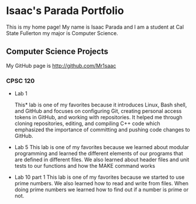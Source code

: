 # Isaac's Parada Portfolio

This is my home page! My name is Isaac Parada and I am a student at Cal State Fullerton my major is Computer Science.

## Computer Science Projects

My GitHub page is http://github.com/Mr1saac

### CPSC 120

* Lab 1

    This* lab is one of my favorites because it introduces Linux, Bash shell, and GitHub and 
    focuses on configuring Git, creating personal access tokens in GitHub, and working with 
    repositories. It helped me through cloning repositories, editing, and compiling C++ code 
    which emphasized the importance of committing and pushing code changes to GitHub.

* Lab 5
    This lab is one of my favorites because we learned about modular programming and learned
    the different elements of our programs that are defined in different files. We also learned
    about header files and unit tests to our functions and how the MAKE command works

* Lab 10 part 1
    This lab is one of my favorites because we started to use prime numbers. We also learned how 
    to read and write from files. When doing prime numbers we learned how to find out if a number
    is prime or not.
